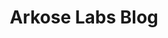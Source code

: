 ---
title: Arkose Labs Blog
description: Welcome to the Arkose Labs blog. Read informative articles on fraud prevention, account security, authentication, digital authenticity, and more.
url: https://www.arkoselabs.com/blog/
image:
    # url: '/assets/images/cafe.png'
    # alt: 'Cafe'
tags: ['blog']
pubDate: 2024-02-13
draft: false
---